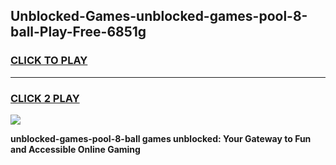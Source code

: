 
## Unblocked-Games-unblocked-games-pool-8-ball-Play-Free-6851g
<h3>
<a href="https://premium76.site?title=unblocked-games-pool-8-ball&ref=10A">CLICK TO PLAY</a></h3>
<hr>

<h3>
<a href="https://premium76.site?title=unblocked-games-pool-8-ball&ref=10A">CLICK 2 PLAY</a>
  
</h3>

<a href="https://premium76.site?title=unblocked-games-pool-8-ball&ref=10A"><img src="https://clearcache.store/games.png"></a>


**unblocked-games-pool-8-ball games unblocked: Your Gateway to Fun and Accessible Online Gaming**
